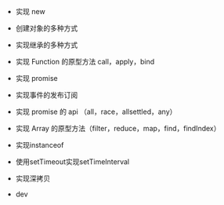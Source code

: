 - 实现 new

- 创建对象的多种方式

- 实现继承的多种方式

- 实现 Function 的原型方法 call，apply，bind

- 实现 promise

- 实现事件的发布订阅

- 实现 promise 的 api （all，race，allsettled，any）

- 实现 Array 的原型方法（filter，reduce，map，find，findIndex）

- 实现instanceof

- 使用setTimeout实现setTimeInterval

- 实现深拷贝

- dev
